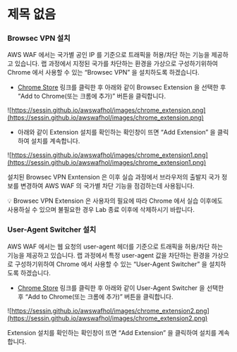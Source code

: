 # 제목 없음

### Browsec VPN 설치

AWS WAF 에서는 국가별 공인 IP 를 기준으로 트래픽을 허용/차단 하는 기능을 제공하고 있습니다. 랩 과정에서 지정된 국가를 차단하는 환경을 가상으로 구성하기위하여 Chrome 에서 사용할 수 있는 “Browsec VPN” 을 설치하도록 하겠습니다.

- [Chrome Store](https://chrome.google.com/webstore/search/browsec) 링크를 클릭한 후 아래와 같이 Browsec Extension 을 선택한 후 “Add to Chrome(또는 크롬에 추가)” 버튼을 클릭합니다.

![https://sessin.github.io/awswafhol/images/chrome_extension.png](https://sessin.github.io/awswafhol/images/chrome_extension.png)

- 아래와 같이 Extension 설치를 확인하는 확인창이 뜨면 “Add Extension” 을 클릭하여 설치를 계속합니다.

![https://sessin.github.io/awswafhol/images/chrome_extension1.png](https://sessin.github.io/awswafhol/images/chrome_extension1.png)

설치된 Browsec VPN Exntension 은 이후 실습 과정에서 브라우저의 출발지 국가 정보를 변경하여 AWS WAF 의 국가별 차단 기능을 점검하는데 사용됩니다.

<aside>
💡 Browsec VPN Extension 은 사용자의 필요에 따라 Chrome 에서 실습 이후에도 사용하실 수 있으며 불필요한 경우 Lab 종료 이후에 삭제하시기 바랍니다.

</aside>

### User-Agent Switcher 설치

AWS WAF 에서는 웹 요청의 user-agent 헤더를 기준으로 트래픽을 허용/차단 하는 기능을 제공하고 있습니다. 랩 과정에서 특정 user-agent 값을 차단하는 환경을 가상으로 구성하기위하여 Chrome 에서 사용할 수 있는 “User-Agent Switcher” 을 설치하도록 하겠습니다.

- [Chrome Store](https://chrome.google.com/webstore/search/user%20agent%20switcher) 링크를 클릭한 후 아래와 같이 User-Agent Switcher 을 선택한 후 “Add to Chrome(또는 크롬에 추가)” 버튼을 클릭합니다.

![https://sessin.github.io/awswafhol/images/chrome_extension2.png](https://sessin.github.io/awswafhol/images/chrome_extension2.png)

Extension 설치를 확인하는 확인창이 뜨면 “Add Extension” 을 클릭하여 설치를 계속합니다.